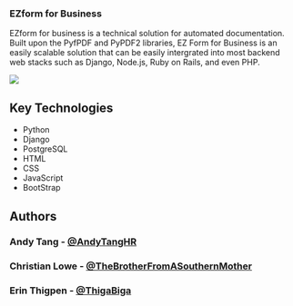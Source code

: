 ### EZform for Business

<p> EZform for business is a technical solution for automated documentation. Built upon the PyfPDF and PyPDF2 libraries, EZ Form for Business is an easily scalable solution that can be easily intergrated into most backend web stacks such as Django, Node.js, Ruby on Rails, and even PHP.  </p>

<img src="https://media.giphy.com/media/BZhxtYaolCKNQfBT2V/giphy.gif">

## Key Technologies
 * Python
 * Django
 * PostgreSQL
 * HTML
 * CSS
 * JavaScript
 * BootStrap

## Authors
 ### Andy Tang - <a href="https://github.com/andytanghr"> @AndyTangHR </a>
 ### Christian Lowe - <a href="https://github.com/TheBrotherFromASouthernMother"> @TheBrotherFromASouthernMother </a>
 ### Erin Thigpen - <a href="https://github.com/thigabiga"> @ThigaBiga </a>
